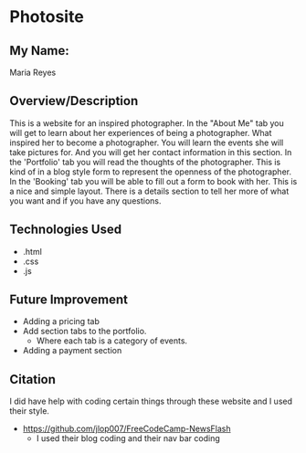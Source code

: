 # Photosite

## My Name:
Maria Reyes

## Overview/Description
This is a website for an inspired photographer. In the "About Me" tab you will get to learn about her experiences of being a photographer. What inspired her to become a photographer. 
You will learn the events she will take pictures for. And you will get her contact information in this section. In the 'Portfolio' tab you will read the thoughts of the photographer. This is kind of in a blog style form to represent the openness of the photographer. In the 'Booking' tab you will be able to fill out a form to book with her. This is a nice and simple layout. There is a details section to tell her more of what you want and if you have any questions.

## Technologies Used
- .html
- .css
- .js

## Future Improvement
- Adding a pricing tab
- Add section tabs to the portfolio.
    - Where each tab is a category of events.
- Adding a payment section

## Citation
I did have help with coding certain things through these website and I used their style.

  - https://github.com/jlop007/FreeCodeCamp-NewsFlash
    - I used their blog coding and their nav bar coding
